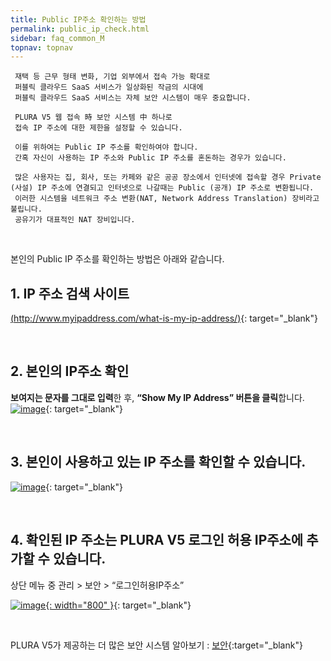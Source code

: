 ```yaml
---
title: Public IP주소 확인하는 방법
permalink: public_ip_check.html
sidebar: faq_common_M
topnav: topnav
---
```


     재택 등 근무 형태 변화, 기업 외부에서 접속 가능 확대로
     퍼블릭 클라우드 SaaS 서비스가 일상화된 작금의 시대에
     퍼블릭 클라우드 SaaS 서비스는 자체 보안 시스템이 매우 중요합니다.

     PLURA V5 웹 접속 時 보안 시스템 中 하나로
     접속 IP 주소에 대한 제한을 설정할 수 있습니다.

     이를 위하여는 Public IP 주소를 확인하여야 합니다.
     간혹 자신이 사용하는 IP 주소와 Public IP 주소를 혼돈하는 경우가 있습니다.

     많은 사용자는 집, 회사, 또는 카페와 같은 공공 장소에서 인터넷에 접속할 경우 Private (사설) IP 주소에 연결되고 인터넷으로 나갈때는 Public (공개) IP 주소로 변환됩니다.
     이러한 시스템을 네트워크 주소 변환(NAT, Network Address Translation) 장비라고 불립니다.
     공유기가 대표적인 NAT 장비입니다.

<br />

본인의 Public IP 주소를 확인하는 방법은 아래와 같습니다.

## 1. IP 주소 검색 사이트
[(http://www.myipaddress.com/what-is-my-ip-address/)](http://www.myipaddress.com/what-is-my-ip-address/){: target="_blank"}

<br />

## 2. 본인의 IP주소 확인
**보여지는 문자를 그대로 입력**한 후, **“Show My IP Address” 버튼을 클릭**합니다.
 [![image](/docs/images/Additianal/publicIP/1.png)](/docs/images/Additianal/publicIP/1.png){: target="_blank"}

<br />

## 3. 본인이 사용하고 있는 IP 주소를 확인할 수 있습니다.

 [![image](/docs/images/Additianal/publicIP/2.png)](/docs/images/Additianal/publicIP/2.png){: target="_blank"}

<br />

## 4. 확인된 IP 주소는 PLURA V5 로그인 허용 IP주소에 추가할 수 있습니다.

상단 메뉴 중 관리 > 보안 > “로그인허용IP주소”

 [![image](/docs/images/Additianal/publicIP/3.png){: width="800" }](/docs/images/Additianal/publicIP/3.png){: target="_blank"}


<br />

PLURA V5가 제공하는 더 많은 보안 시스템 알아보기 : [보안](https://qubitsec.github.io/manage_security.html){:target="_blank"}

